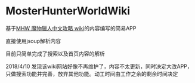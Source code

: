 # MosterHunterWorldWiki

基于[MHW 魔物獵人中文攻略 wiki](https://www.mhchinese.wiki/)的内容编写的简易APP

直接使用jsoup解析内容

目前只简单完成了搜索以及首页内容的解析

2018/4/10 发现该wiki网站好像不再维护了，内容不太更新，同时决定大改APP，只做搜索功能并完善，放弃其他功能。动工时间由工作之余的剩余时间决定
